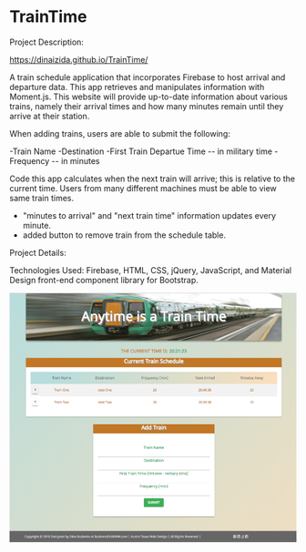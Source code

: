 
# TrainTime

Project Description:

https://dinaizida.github.io/TrainTime/

A train schedule application that incorporates Firebase to host arrival and departure data. This app retrieves and manipulates information with Moment.js. This website will provide up-to-date information about various trains, namely their arrival times and how many minutes remain until they arrive at their station.

When adding trains, users are able to submit the following:

-Train Name
-Destination
-First Train Departue Time -- in military time
-Frequency -- in minutes

Code this app calculates when the next train will arrive; this is relative to the current time.
Users from many different machines must be able to view same train times.

- "minutes to arrival" and "next train time" information updates every minute.
- added button to remove train from the schedule table.

Project Details:

Technologies Used: Firebase, HTML, CSS, jQuery, JavaScript, and Material Design front-end component library for Bootstrap.

![Screen Shot](https://github.com/dinaizida/TrainTime/blob/master/assets/images/git.png)

